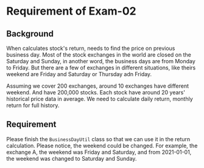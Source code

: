 # Requirement of Exam-02

## Background

When calculates stock's return, needs to find the price on previous business day.
Most of the stock exchanges in the world are closed on the Saturday and Sunday, in another word, the business days are from Monday to Friday.
But there are a few of exchanges in different situations, like theirs weekend are Friday and Saturday or Thursday adn Friday.

Assuming we cover 200 exchanges, around 10 exchanges have different weekend.
And have 200,000 stocks. Each stock have around 20 years' historical price data in average.
We need to calculate daily return, monthly return for full history.

## Requirement

Please finish the ```BusinessDayUtil``` class so that we can use it in the return calculation.
Please notice, the weekend could be changed. For example, the exchange A, the weekend was Friday and Saturday,
and from 2021-01-01, the weekend was changed to Saturday and Sunday.
